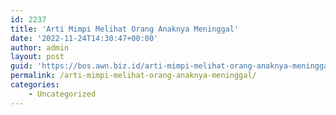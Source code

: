 ```yaml
---
id: 2237
title: 'Arti Mimpi Melihat Orang Anaknya Meninggal'
date: '2022-11-24T14:30:47+00:00'
author: admin
layout: post
guid: 'https://bos.awn.biz.id/arti-mimpi-melihat-orang-anaknya-meninggal/'
permalink: /arti-mimpi-melihat-orang-anaknya-meninggal/
categories:
    - Uncategorized
---
```


